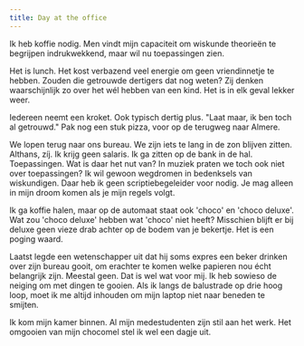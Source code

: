 ```yaml
---
title: Day at the office
---
```


Ik heb koffie nodig. Men vindt mijn capaciteit om wiskunde theorieën te begrijpen indrukwekkend, maar wil nu toepassingen zien.

Het is lunch. Het kost verbazend veel energie om geen vriendinnetje te hebben. Zouden die getrouwde dertigers dat nog weten? Zij denken waarschijnlijk zo over het wél hebben van een kind. Het is in elk geval lekker weer.

Iedereen neemt een kroket. Ook typisch dertig plus. "Laat maar, ik ben toch al getrouwd." Pak nog een stuk pizza, voor op de terugweg naar Almere.

We lopen terug naar ons bureau. We zijn iets te lang in de zon blijven zitten. Althans, zíj. Ik krijg geen salaris. Ik ga zitten op de bank in de hal. Toepassingen. Wat is daar het nut van? In muziek praten we toch ook niet over toepassingen? Ik wil gewoon wegdromen in bedenksels van wiskundigen. Daar heb ik geen scriptiebegeleider voor nodig. Je mag alleen in mijn droom komen als je mijn regels volgt.

Ik ga koffie halen, maar op de automaat staat ook 'choco' en 'choco deluxe'. Wat zou 'choco deluxe' hebben wat 'choco' niet heeft? Misschien blijft er bij deluxe geen vieze drab achter op de bodem van je bekertje. Het is een poging waard.

Laatst legde een wetenschapper uit dat hij soms expres een beker drinken over zijn bureau gooit, om erachter te komen welke papieren nou écht belangrijk zijn. Meestal geen. Dat is wel wat voor mij. Ik heb sowieso de neiging om met dingen te gooien. Als ik langs de balustrade op drie hoog loop, moet ik me altijd inhouden om mijn laptop niet naar beneden te smijten.

Ik kom mijn kamer binnen. Al mijn medestudenten zijn stil aan het werk. Het omgooien van mijn chocomel stel ik wel een dagje uit.
